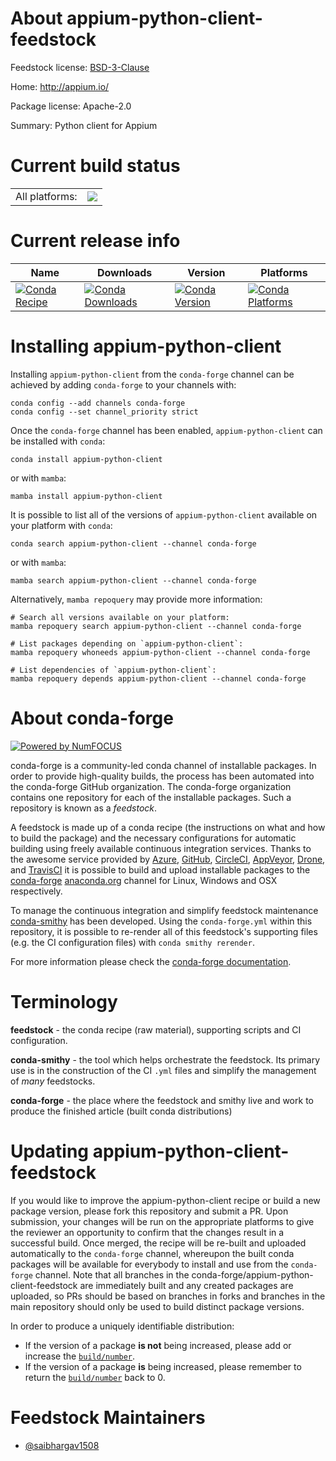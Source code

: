 About appium-python-client-feedstock
====================================

Feedstock license: [BSD-3-Clause](https://github.com/conda-forge/appium-python-client-feedstock/blob/main/LICENSE.txt)

Home: http://appium.io/

Package license: Apache-2.0

Summary: Python client for Appium

Current build status
====================


<table><tr><td>All platforms:</td>
    <td>
      <a href="https://dev.azure.com/conda-forge/feedstock-builds/_build/latest?definitionId=10656&branchName=main">
        <img src="https://dev.azure.com/conda-forge/feedstock-builds/_apis/build/status/appium-python-client-feedstock?branchName=main">
      </a>
    </td>
  </tr>
</table>

Current release info
====================

| Name | Downloads | Version | Platforms |
| --- | --- | --- | --- |
| [![Conda Recipe](https://img.shields.io/badge/recipe-appium--python--client-green.svg)](https://anaconda.org/conda-forge/appium-python-client) | [![Conda Downloads](https://img.shields.io/conda/dn/conda-forge/appium-python-client.svg)](https://anaconda.org/conda-forge/appium-python-client) | [![Conda Version](https://img.shields.io/conda/vn/conda-forge/appium-python-client.svg)](https://anaconda.org/conda-forge/appium-python-client) | [![Conda Platforms](https://img.shields.io/conda/pn/conda-forge/appium-python-client.svg)](https://anaconda.org/conda-forge/appium-python-client) |

Installing appium-python-client
===============================

Installing `appium-python-client` from the `conda-forge` channel can be achieved by adding `conda-forge` to your channels with:

```
conda config --add channels conda-forge
conda config --set channel_priority strict
```

Once the `conda-forge` channel has been enabled, `appium-python-client` can be installed with `conda`:

```
conda install appium-python-client
```

or with `mamba`:

```
mamba install appium-python-client
```

It is possible to list all of the versions of `appium-python-client` available on your platform with `conda`:

```
conda search appium-python-client --channel conda-forge
```

or with `mamba`:

```
mamba search appium-python-client --channel conda-forge
```

Alternatively, `mamba repoquery` may provide more information:

```
# Search all versions available on your platform:
mamba repoquery search appium-python-client --channel conda-forge

# List packages depending on `appium-python-client`:
mamba repoquery whoneeds appium-python-client --channel conda-forge

# List dependencies of `appium-python-client`:
mamba repoquery depends appium-python-client --channel conda-forge
```


About conda-forge
=================

[![Powered by
NumFOCUS](https://img.shields.io/badge/powered%20by-NumFOCUS-orange.svg?style=flat&colorA=E1523D&colorB=007D8A)](https://numfocus.org)

conda-forge is a community-led conda channel of installable packages.
In order to provide high-quality builds, the process has been automated into the
conda-forge GitHub organization. The conda-forge organization contains one repository
for each of the installable packages. Such a repository is known as a *feedstock*.

A feedstock is made up of a conda recipe (the instructions on what and how to build
the package) and the necessary configurations for automatic building using freely
available continuous integration services. Thanks to the awesome service provided by
[Azure](https://azure.microsoft.com/en-us/services/devops/), [GitHub](https://github.com/),
[CircleCI](https://circleci.com/), [AppVeyor](https://www.appveyor.com/),
[Drone](https://cloud.drone.io/welcome), and [TravisCI](https://travis-ci.com/)
it is possible to build and upload installable packages to the
[conda-forge](https://anaconda.org/conda-forge) [anaconda.org](https://anaconda.org/)
channel for Linux, Windows and OSX respectively.

To manage the continuous integration and simplify feedstock maintenance
[conda-smithy](https://github.com/conda-forge/conda-smithy) has been developed.
Using the ``conda-forge.yml`` within this repository, it is possible to re-render all of
this feedstock's supporting files (e.g. the CI configuration files) with ``conda smithy rerender``.

For more information please check the [conda-forge documentation](https://conda-forge.org/docs/).

Terminology
===========

**feedstock** - the conda recipe (raw material), supporting scripts and CI configuration.

**conda-smithy** - the tool which helps orchestrate the feedstock.
                   Its primary use is in the construction of the CI ``.yml`` files
                   and simplify the management of *many* feedstocks.

**conda-forge** - the place where the feedstock and smithy live and work to
                  produce the finished article (built conda distributions)


Updating appium-python-client-feedstock
=======================================

If you would like to improve the appium-python-client recipe or build a new
package version, please fork this repository and submit a PR. Upon submission,
your changes will be run on the appropriate platforms to give the reviewer an
opportunity to confirm that the changes result in a successful build. Once
merged, the recipe will be re-built and uploaded automatically to the
`conda-forge` channel, whereupon the built conda packages will be available for
everybody to install and use from the `conda-forge` channel.
Note that all branches in the conda-forge/appium-python-client-feedstock are
immediately built and any created packages are uploaded, so PRs should be based
on branches in forks and branches in the main repository should only be used to
build distinct package versions.

In order to produce a uniquely identifiable distribution:
 * If the version of a package **is not** being increased, please add or increase
   the [``build/number``](https://docs.conda.io/projects/conda-build/en/latest/resources/define-metadata.html#build-number-and-string).
 * If the version of a package **is** being increased, please remember to return
   the [``build/number``](https://docs.conda.io/projects/conda-build/en/latest/resources/define-metadata.html#build-number-and-string)
   back to 0.

Feedstock Maintainers
=====================

* [@saibhargav1508](https://github.com/saibhargav1508/)

